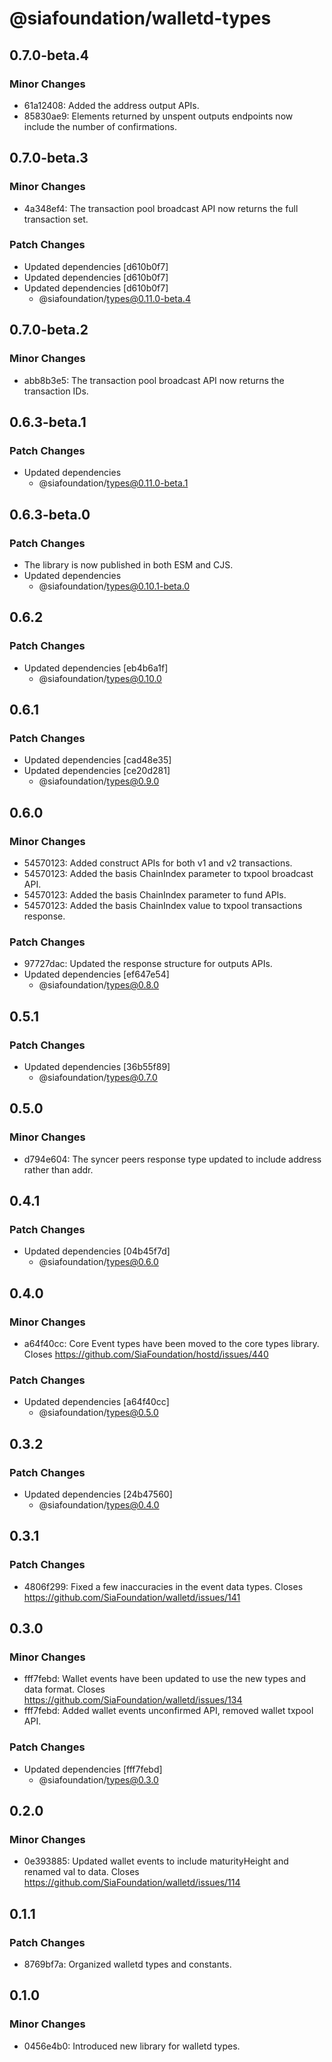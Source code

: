 # @siafoundation/walletd-types

## 0.7.0-beta.4

### Minor Changes

- 61a12408: Added the address output APIs.
- 85830ae9: Elements returned by unspent outputs endpoints now include the number of confirmations.

## 0.7.0-beta.3

### Minor Changes

- 4a348ef4: The transaction pool broadcast API now returns the full transaction set.

### Patch Changes

- Updated dependencies [d610b0f7]
- Updated dependencies [d610b0f7]
- Updated dependencies [d610b0f7]
  - @siafoundation/types@0.11.0-beta.4

## 0.7.0-beta.2

### Minor Changes

- abb8b3e5: The transaction pool broadcast API now returns the transaction IDs.

## 0.6.3-beta.1

### Patch Changes

- Updated dependencies
  - @siafoundation/types@0.11.0-beta.1

## 0.6.3-beta.0

### Patch Changes

- The library is now published in both ESM and CJS.
- Updated dependencies
  - @siafoundation/types@0.10.1-beta.0

## 0.6.2

### Patch Changes

- Updated dependencies [eb4b6a1f]
  - @siafoundation/types@0.10.0

## 0.6.1

### Patch Changes

- Updated dependencies [cad48e35]
- Updated dependencies [ce20d281]
  - @siafoundation/types@0.9.0

## 0.6.0

### Minor Changes

- 54570123: Added construct APIs for both v1 and v2 transactions.
- 54570123: Added the basis ChainIndex parameter to txpool broadcast API.
- 54570123: Added the basis ChainIndex parameter to fund APIs.
- 54570123: Added the basis ChainIndex value to txpool transactions response.

### Patch Changes

- 97727dac: Updated the response structure for outputs APIs.
- Updated dependencies [ef647e54]
  - @siafoundation/types@0.8.0

## 0.5.1

### Patch Changes

- Updated dependencies [36b55f89]
  - @siafoundation/types@0.7.0

## 0.5.0

### Minor Changes

- d794e604: The syncer peers response type updated to include address rather than addr.

## 0.4.1

### Patch Changes

- Updated dependencies [04b45f7d]
  - @siafoundation/types@0.6.0

## 0.4.0

### Minor Changes

- a64f40cc: Core Event types have been moved to the core types library. Closes https://github.com/SiaFoundation/hostd/issues/440

### Patch Changes

- Updated dependencies [a64f40cc]
  - @siafoundation/types@0.5.0

## 0.3.2

### Patch Changes

- Updated dependencies [24b47560]
  - @siafoundation/types@0.4.0

## 0.3.1

### Patch Changes

- 4806f299: Fixed a few inaccuracies in the event data types. Closes https://github.com/SiaFoundation/walletd/issues/141

## 0.3.0

### Minor Changes

- fff7febd: Wallet events have been updated to use the new types and data format. Closes https://github.com/SiaFoundation/walletd/issues/134
- fff7febd: Added wallet events unconfirmed API, removed wallet txpool API.

### Patch Changes

- Updated dependencies [fff7febd]
  - @siafoundation/types@0.3.0

## 0.2.0

### Minor Changes

- 0e393885: Updated wallet events to include maturityHeight and renamed val to data. Closes https://github.com/SiaFoundation/walletd/issues/114

## 0.1.1

### Patch Changes

- 8769bf7a: Organized walletd types and constants.

## 0.1.0

### Minor Changes

- 0456e4b0: Introduced new library for walletd types.
